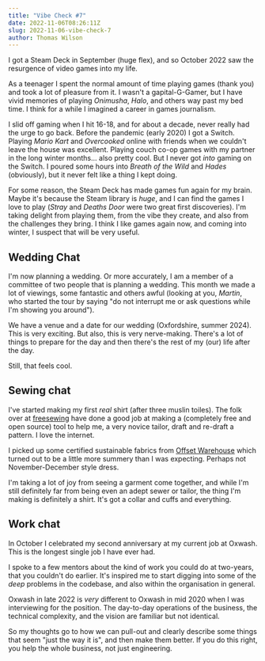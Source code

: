 ```yaml
---
title: "Vibe Check #7"
date: 2022-11-06T08:26:11Z
slug: 2022-11-06-vibe-check-7
author: Thomas Wilson
---
```


I got a Steam Deck in September (huge flex), and so October 2022 saw the resurgence of video games into my life.  

As a teenager I spent the normal amount of time playing games (thank you) and took a lot of pleasure from it.  I wasn't a gapital-G-Gamer, but I have vivid memories of playing *Onimusha*, *Halo*, and others way past my bed time.  I think for a while I imagined a career in games journalism.

I slid off gaming when I hit 16-18, and for about a decade, never really had the urge to go back.  Before the pandemic (early 2020) I got a Switch.  Playing *Mario Kart* and *Overcooked* online with friends when we couldn't leave the house was excellent.  Playing couch co-op games with my partner in the long winter months... also pretty cool.  But I never got *into* gaming on the Switch.  I poured some hours into *Breath of the Wild* and *Hades* (obviously), but it never felt like a thing I kept doing.

For some reason, the Steam Deck has made games fun again for my brain.  Maybe it's because the Steam library is *huge*, and I can find the games I love to play (*Stray* and *Deaths Door* were two great first discoveries).  I'm taking delight from playing them, from the vibe they create, and also from the challenges they bring.  I think I like games again now, and coming into winter, I suspect that will be very useful.

## Wedding Chat

I'm now planning a wedding.  Or more accurately, I am a member of a committee of two people that is planning a wedding.  This month we made a lot of viewings, some fantastic and others awful (looking at you, *Martin*, who started the tour by saying "do not interrupt me or ask questions while I'm showing you around").  

We have a venue and a date for our wedding (Oxfordshire, summer 2024).  This is very exciting.  But also, this is very nerve-making.  There's a lot of things to prepare for the day and then there's the rest of my (our) life after the day.

Still, that feels cool.

## Sewing chat

I've started making my first *real* shirt (after three muslin toiles).  The folk over at [freesewing](www.freesewing.org) have done a good job at making a (completely free and open source) tool to help me, a very novice tailor, draft and re-draft a pattern.  I love the internet.

I picked up some certified sustainable fabrics from [Offset Warehouse](https://www.offsetwarehouse.com/) which turned out to be a little more summery than I was expecting.  Perhaps not November-December style dress.

I'm taking a lot of joy from seeing a garment come together, and while I'm still definitely far from being even an adept sewer or tailor, the thing I'm making is definitely a shirt.  It's got a collar and cuffs and everything.

## Work chat

In October I celebrated my second anniversary at my current job at Oxwash.  This is the longest single job I have ever had.

I spoke to a few mentors about the kind of work you could do at two-years, that you couldn't do earlier.  It's inspired me to start digging into some of the *deep* problems in the codebase, and also within the organisation in general.

Oxwash in late 2022 is *very* different to Oxwash in mid 2020 when I was interviewing for the position.  The day-to-day operations of the business, the technical complexity, and the vision are familiar but not identical.

So my thoughts go to how we can pull-out and clearly describe some things that seem "just the way it is", and then make them better.  If you do this right, you help the whole business, not just engineering.

